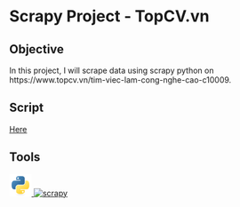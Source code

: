 # Scrapy Project - TopCV.vn

<h2>Objective</h2>
In this project, I will scrape data using scrapy python on https://www.topcv.vn/tim-viec-lam-cong-nghe-cao-c10009.

<h2>Script</h2>

[Here](https://github.com/arrlanyhars/scraping-topcvvn-scrapy/blob/master/topcvvn1/spiders/posts_spider.py)

<h2>Tools</h2>
<a href="https://www.python.org" target="_blank" rel="noreferrer"> <img src="https://raw.githubusercontent.com/devicons/devicon/master/icons/python/python-original.svg" alt="python" width="40" height="40"/> </a> <a href="https://scrapy.org/" target="_blank" rel="noreferrer"> <img src="https://camo.githubusercontent.com/40d00cefb120a829517e503658aaf6c987d5f9cc6be5e2e35fb20bd63bdbceb5/68747470733a2f2f7363726170792e6f72672f696d672f7363726170796c6f676f2e706e67" alt="scrapy" width="100" height="40"/> </a>
